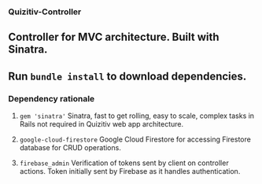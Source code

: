### Quizitiv-Controller
Controller for MVC architecture. Built with Sinatra.
---
## Run `bundle install` to download dependencies. 

### Dependency rationale
  1. `gem 'sinatra'`
    Sinatra, fast to get rolling, easy to scale, complex tasks in Rails not required in Quizitiv web app architecture.
  
  2. `google-cloud-firestore`
    Google Cloud Firestore for accessing Firestore database for CRUD operations. 
  3. `firebase_admin`
    Verification of tokens sent by client on controller actions. Token initially sent by Firebase as it handles authentication. 

